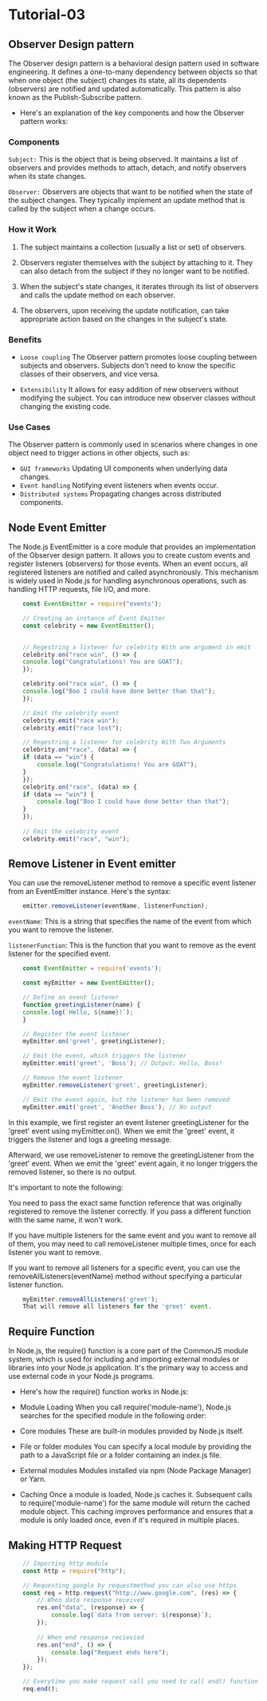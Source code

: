 # Tutorial-03

## Observer Design pattern

The Observer design pattern is a behavioral design pattern used in software engineering. It defines a one-to-many dependency between objects so that when one object (the subject) changes its state, all its dependents (observers) are notified and updated automatically. This pattern is also known as the Publish-Subscribe pattern.

* Here's an explanation of the key components and how the Observer pattern works:

### Components

`Subject:` This is the object that is being observed. It maintains a list of observers and provides methods to attach, detach, and notify observers when its state changes.

`Observer:` Observers are objects that want to be notified when the state of the subject changes. They typically implement an update method that is called by the subject when a change occurs.

### How it Work

1. The subject maintains a collection (usually a list or set) of observers.

2. Observers register themselves with the subject by attaching to it. They can also detach from the subject if they no longer want to be notified.

3. When the subject's state changes, it iterates through its list of observers and calls the update method on each observer.

4. The observers, upon receiving the update notification, can take appropriate action based on the changes in the subject's state.

### Benefits

* `Loose coupling`
    The Observer pattern promotes loose coupling between subjects and observers. Subjects don't need to know the specific classes of their observers, and vice versa.

* `Extensibility`
    It allows for easy addition of new observers without modifying the subject. You can introduce new observer classes without changing the existing code.

### Use Cases

The Observer pattern is commonly used in scenarios where changes in one object need to trigger actions in other objects, such as:

* `GUI frameworks`
    Updating UI components when underlying data changes.
* `Event handling`
    Notifying event listeners when events occur.
* `Distributed systems`
    Propagating changes across distributed components.

## Node Event Emitter

The Node.js EventEmitter is a core module that provides an implementation of the Observer design pattern. It allows you to create custom events and register listeners (observers) for those events. When an event occurs, all registered listeners are notified and called asynchronously. This mechanism is widely used in Node.js for handling asynchronous operations, such as handling HTTP requests, file I/O, and more.

```js
    const EventEmitter = require("events");

    // Creating an instance of Event Emitter
    const celebrity = new EventEmitter();


    // Regestring a listener for celebrity With one argument in emit
    celebrity.on("race win", () => {
    console.log("Congratulations! You are GOAT");
    });

    celebrity.on("race win", () => {
    console.log("Boo I could have done better than that");
    });

    // Emit the celebrity event
    celebrity.emit("race win");
    celebrity.emit("race lost");

    // Regestring a listener for celebrity With Two Arguments
    celebrity.on("race", (data) => {
    if (data == "win") {
        console.log("Congratulations! You are GOAT");
    }
    });
    celebrity.on("race", (data) => {
    if (data == "win") {
        console.log("Boo I could have done better than that");
    }
    });
    
    // Emit the celebrity event
    celebrity.emit("race", "win");
```

## Remove Listener in Event emitter

You can use the removeListener method to remove a specific event listener from an EventEmitter instance. Here's the syntax:

```js
    emitter.removeListener(eventName, listenerFunction);
```

`eventName`: This is a string that specifies the name of the event from which you want to remove the listener.

`listenerFunction`: This is the function that you want to remove as the event listener for the specified event.

```js
    const EventEmitter = require('events');

    const myEmitter = new EventEmitter();

    // Define an event listener
    function greetingListener(name) {
    console.log(`Hello, ${name}!`);
    }

    // Register the event listener
    myEmitter.on('greet', greetingListener);

    // Emit the event, which triggers the listener
    myEmitter.emit('greet', 'Boss'); // Output: Hello, Boss!

    // Remove the event listener
    myEmitter.removeListener('greet', greetingListener);

    // Emit the event again, but the listener has been removed
    myEmitter.emit('greet', 'Another Boss'); // No output
```

In this example, we first register an event listener greetingListener for the 'greet' event using myEmitter.on(). When we emit the 'greet' event, it triggers the listener and logs a greeting message.

Afterward, we use removeListener to remove the greetingListener from the 'greet' event. When we emit the 'greet' event again, it no longer triggers the removed listener, so there is no output.

It's important to note the following:

You need to pass the exact same function reference that was originally registered to remove the listener correctly. If you pass a different function with the same name, it won't work.

If you have multiple listeners for the same event and you want to remove all of them, you may need to call removeListener multiple times, once for each listener you want to remove.

If you want to remove all listeners for a specific event, you can use the removeAllListeners(eventName) method without specifying a particular listener function.

```js
    myEmitter.removeAllListeners('greet');
    That will remove all listeners for the 'greet' event.
```

## Require Function

In Node.js, the require() function is a core part of the CommonJS module system, which is used for including and importing external modules or libraries into your Node.js application. It's the primary way to access and use external code in your Node.js programs.

* Here's how the require() function works in Node.js:

* Module Loading
    When you call require('module-name'), Node.js searches for the specified module in the following order:

* Core modules
    These are built-in modules provided by Node.js itself.

* File or folder modules
    You can specify a local module by providing the path to a JavaScript file or a folder containing an index.js file.

* External modules
    Modules installed via npm (Node Package Manager) or Yarn.

* Caching
    Once a module is loaded, Node.js caches it. Subsequent calls to require('module-name') for the same module will return the cached module object. This caching improves performance and ensures that a module is only loaded once, even if it's required in multiple places.

## Making HTTP Request

```js
    // Importing http module
    const http = require("http");

    // Requesting google by requestmethod you can also use https
    const req = http.request("http://www.google.com", (res) => {
        // When data response received
        res.on("data", (response) => {
            console.log(`data from server: ${response}`);
        });
        
        // When end response recievied
        res.on("end", () => {
            console.log("Request ends here");
        });
    });

    // Everytime you make request call you need to call end() function and when you call function by http.get you don't need it.
    req.end();
```
